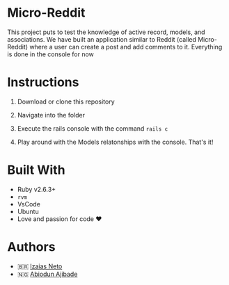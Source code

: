 # Micro-Reddit

This project puts to test the knowledge of active record, models, and associations. We have built an application similar to Reddit (called Micro-Reddit) where a user can create a post and add comments to it. Everything is done in the console for now

# Instructions

 1. Download or clone this repository

 2. Navigate into the folder

 3. Execute the rails console with the command `rails c`
          
 3. Play around with the Models relatonships with the console. That's it!

# Built With
* Ruby v2.6.3+
* `rvm`
* VsCode
* Ubuntu
* Love and passion for code ❤️

# Authors
* 🇧🇷 [Izaias Neto](https://www.github.com/izaiasneto4)
* 🇳🇬 [Abiodun Ajibade](https://github.com/Tripple-A/)
